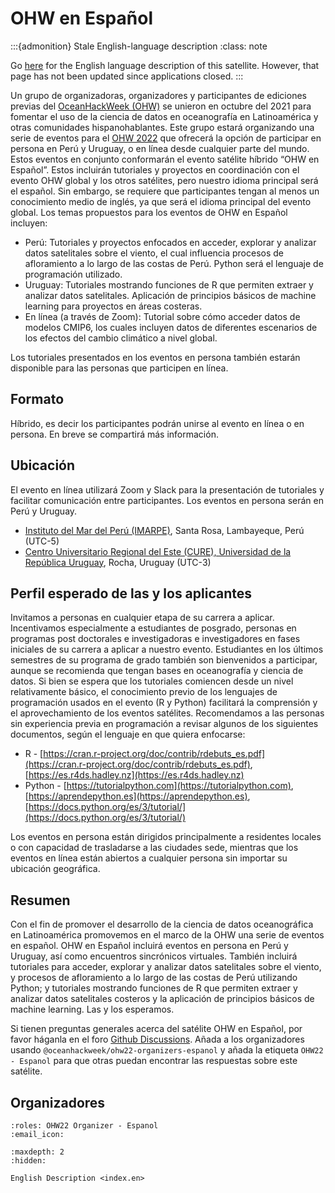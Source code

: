 # OHW en Español

:::{admonition} Stale English-language description
:class: note

Go [here](index.en.md) for the English language description of this satellite.
However, that page has not been updated since applications closed.
:::


Un grupo de organizadoras, organizadores y participantes de ediciones previas  del [OceanHackWeek (OHW)](https://oceanhackweek.github.io) se unieron en octubre del 2021 para fomentar el uso de la ciencia de datos en oceanografía en Latinoamérica y otras comunidades hispanohablantes. Este grupo estará organizando una serie de eventos para el [OHW 2022](https://oceanhackweek.github.io/ohw22/) que ofrecerá la opción de participar en persona en Perú y Uruguay, o en línea desde cualquier parte del mundo. Estos eventos en conjunto conformarán el evento satélite híbrido “OHW en Español”. Estos incluirán tutoriales y proyectos en coordinación con el evento OHW global y los otros satélites, pero nuestro idioma principal será el español. Sin embargo, se requiere que participantes tengan al menos un conocimiento medio  de inglés, ya que será el idioma principal del evento global. Los temas propuestos para los eventos de OHW en Español incluyen:
- Perú: Tutoriales y proyectos enfocados en acceder, explorar y analizar datos satelitales sobre el viento, el cual influencia procesos de afloramiento a lo largo de las costas de Perú. Python será el lenguaje de programación utilizado.
- Uruguay: Tutoriales mostrando funciones de R que permiten extraer y analizar datos satelitales. Aplicación de principios básicos de machine learning para proyectos en áreas costeras.
- En línea (a través de Zoom): Tutorial sobre cómo acceder datos de modelos CMIP6, los cuales incluyen datos de diferentes escenarios de los efectos del cambio climático a nivel global.

Los tutoriales presentados en los eventos en persona también estarán disponible para las personas que participen en línea.

## Formato

Híbrido, es decir los participantes podrán unirse al evento en línea o en persona. En breve se compartirá más información. 

## Ubicación

El evento en línea utilizará Zoom y Slack para la presentación de tutoriales y facilitar comunicación entre participantes. Los eventos en persona serán en Perú y Uruguay.
- [Instituto del Mar del Perú (IMARPE)](https://www.gob.pe/imarpe), Santa Rosa, Lambayeque, Perú (UTC-5)
- [Centro Universitario Regional del Este (CURE), Universidad de la República Uruguay](https://udelar.edu.uy/directorio/lugares/centro-universitario-regional-del-este-cure-sede-rocha-1/), Rocha, Uruguay (UTC-3)

## Perfil esperado de las y los aplicantes

Invitamos a personas en cualquier etapa de su carrera a aplicar. Incentivamos especialmente a estudiantes de posgrado, personas en programas post doctorales e investigadoras e investigadores en fases iniciales de su carrera a aplicar a nuestro evento. Estudiantes en los últimos semestres de su programa de grado también son bienvenidos a participar, aunque se recomienda que tengan bases en oceanografía y ciencia de datos. Si bien se espera que los tutoriales comiencen desde un nivel relativamente básico, el conocimiento previo de los lenguajes de programación usados en el evento (R y Python) facilitará la comprensión y el aprovechamiento de  los eventos satélites. Recomendamos a las personas sin experiencia previa en programación a revisar algunos de los siguientes documentos, según el lenguaje en que quiera enfocarse:
- R - [https://cran.r-project.org/doc/contrib/rdebuts_es.pdf](https://cran.r-project.org/doc/contrib/rdebuts_es.pdf), [https://es.r4ds.hadley.nz](https://es.r4ds.hadley.nz)
- Python - [https://tutorialpython.com](https://tutorialpython.com), [https://aprendepython.es](https://aprendepython.es), [https://docs.python.org/es/3/tutorial/](https://docs.python.org/es/3/tutorial/)

Los eventos en persona están dirigidos principalmente a residentes locales o con capacidad de trasladarse a las ciudades sede, mientras que los eventos en línea están abiertos a cualquier persona sin importar su ubicación geográfica.

## Resumen

Con el fin de promover el desarrollo de la ciencia de datos oceanográfica en Latinoamérica promovemos en el marco de la OHW una serie de eventos en español. OHW en Español incluirá eventos en persona en Perú y Uruguay, así como encuentros sincrónicos virtuales. También incluirá tutoriales para acceder, explorar y analizar datos satelitales sobre el viento, y procesos de afloramiento a lo largo de las costas de Perú utilizando Python; y tutoriales mostrando funciones de R que permiten extraer y analizar datos satelitales costeros y la aplicación de principios básicos de machine learning. Las y los esperamos.

Si tienen preguntas generales acerca del satélite OHW en Español, por favor háganla 
en el foro [Github Discussions](https://github.com/orgs/oceanhackweek/discussions/categories/q-a?discussions_q=category%3AQ%26A+label%3A%22OHW22+-+Espa%C3%B1ol%22). Añada a los organizadores usando `@oceanhackweek/ohw22-organizers-espanol` y añada la etiqueta `OHW22 - Espanol` para que otras puedan encontrar las respuestas sobre este satélite.

## Organizadores

```{ohw-team}
:roles: OHW22 Organizer - Espanol
:email_icon:
```


```{toctree}
:maxdepth: 2
:hidden:

English Description <index.en>
```
